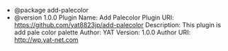  * @package add-palecolor
 * @version 1.0.0
 Plugin Name: Add Palecolor
Plugin URI: https://github.com/yat8823jp/add-palecolor
Description: This plugin is add pale color palette
Author: YAT
Version: 1.0.0
Author URI: http://wp.yat-net.com
